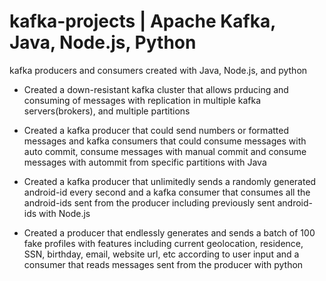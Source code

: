 # kafka-projects | Apache Kafka, Java, Node.js, Python 

kafka producers and consumers created with Java, Node.js, and python

- Created a down-resistant kafka cluster that allows prducing and consuming of messages with replication in multiple kafka servers(brokers), and multiple partitions

- Created a kafka producer that could send numbers or formatted messages and kafka consumers that could consume messages with auto commit, consume messages with manual commit and consume messages with autommit from specific partitions with Java

- Created a kafka producer that unlimitedly sends a randomly generated android-id every second and a kafka consumer that consumes all the android-ids sent from the producer including previously sent android-ids with Node.js

- Created a producer that endlessly generates and sends a batch of 100 fake profiles with features including current geolocation, residence, SSN, birthday, email, website url, etc according to user input and a consumer that reads messages sent from the producer with python
